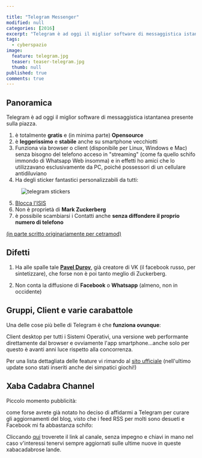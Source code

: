 ```yaml
---

title: "Telegram Messenger"
modified: null
categories: [2016]
excerpt: "Telegram è ad oggi il miglior software di messaggistica istantanea presente sulla piazza."
tags:
  - cyberspazio
image: 
  feature: telegram.jpg
  teaser: teaser-telegram.jpg
  thumb: null
published: true
comments: true
---
```


## Panoramica

Telegram è ad oggi il miglior software di messaggistica istantanea presente sulla piazza.

1. è totalmente **gratis** e (in minima parte) **Opensource**
2. è **leggerissimo** e **stabile** anche su smartphone vecchiotti
3. Funziona via browser o client (disponibile per Linux, Windows e Mac) senza bisogno del telefono acceso in "streaming" (come fa quello schifo immondo di Whatsapp Web insomma) e in effetti ho amici che lo utilizzavano esclusivamente da PC, poiché possessori di un cellulare antidiluviano
4. Ha degli sticker fantastici personalizzabili da tutti:

<figure><img src="https://s1.postimg.org/d6fe5q4j3/telegram.jpg" alt="telegram stickers"></figure>

5. [Blocca l'ISIS](http://www.repubblica.it/ultimora/24ore/nazionale/news-dettaglio/4609879)
6. Non è proprietà di **Mark Zuckerberg**
7. è possibile scambiarsi i Contatti anche **senza diffondere il proprio numero di telefono**

[(in parte scritto originariamente per cetramod)](http://www.arcweb.it/cetramod/viewtopic.php?f=16&t=48334)

## Difetti

1. Ha alle spalle tale [**Pavel Durov**](https://en.wikipedia.org/wiki/Pavel_Durov), già creatore di VK (il facebook russo, per sintetizzare), che forse non è poi tanto meglio di Zuckerberg.

2. Non conta la diffusione di **Facebook** o **Whatsapp** (almeno, non in occidente)

## Gruppi, Client e varie carabattole

Una delle cose più belle di Telegram è che **funziona ovunque**: 

Client desktop per tutti i Sistemi Operativi, una versione web performante direttamente dal browser e ovviamente l'app smartphone...anche solo per questo è avanti anni luce rispetto alla concorrenza.

Per una lista dettagliata delle feature vi rimando al [sito ufficiale](https://telegram.org/) (nell'ultimo update sono stati inseriti anche dei simpatici giochi!) 

## Xaba Cadabra Channel 

Piccolo momento pubblicità: 

come forse avrete già notato ho deciso di affidarmi a Telegram per curare gli aggiornamenti del blog, visto che i feed RSS per molti sono desueti e Facebook mi fa abbastanza schifo: 

Cliccando [qui](https://telegram.me/xabacadabra) troverete il link al canale, senza impegno e chiavi in mano nel caso v'interessi tenervi sempre aggiornati sulle ultime nuove in queste xabacadabrose lande.


